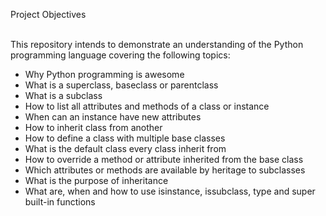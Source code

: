 Project Objectives<br><br>

This repository intends to demonstrate an understanding of the Python programming language covering the following topics:<br>
* Why Python programming is awesome<br>
* What is a superclass, baseclass or parentclass<br>
* What is a subclass<br>
* How to list all attributes and methods of a class or instance<br>
* When can an instance have new attributes<br>
* How to inherit class from another<br>
* How to define a class with multiple base classes<br>
* What is the default class every class inherit from<br>
* How to override a method or attribute inherited from the base class<br>
* Which attributes or methods are available by heritage to subclasses<br>
* What is the purpose of inheritance<br>
* What are, when and how to use isinstance, issubclass, type and super built-in functions

